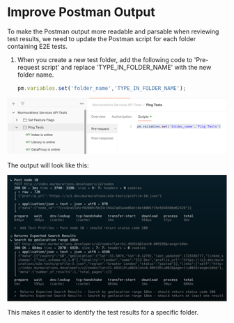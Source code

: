 # Improve Postman Output

To make the Postman output more readable and parsable when reviewing test results, we need to update the Postman script for each folder containing E2E tests.

1. When you create a new test folder, add the following code to 'Pre-request script' and replace 'TYPE_IN_FOLDER_NAME' with the new folder name.

   ```javascript
   pm.variables.set('folder_name','TYPE_IN_FOLDER_NAME');
   ```

![Folder Title in Script](./assets/images/folder-title-in-script.png)

The output will look like this:

![Folder Title in Test Output](./assets/images/folder-title-test-output.png)

This makes it easier to identify the test results for a specific folder.
